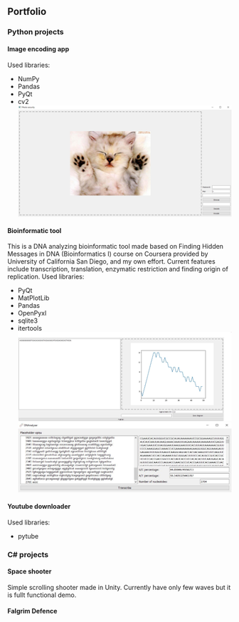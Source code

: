 ## Portfolio 
### Python projects
#### Image encoding app
Used libraries:
* NumPy
* Pandas
* PyQt
* cv2 
![alt text](Capture.PNG)

#### Bioinformatic tool
  This is a DNA analyzing bioinformatic tool made based on Finding Hidden Messages in DNA (Bioinformatics I) course on Coursera provided by University of California San Diego, and my own effort. Current features include transcription, translation, enzymatic restriction and finding origin of replication.
Used libraries: 
* PyQt
* MatPlotLib
* Pandas
* OpenPyxl
* sqlite3
* itertools
![alt text](Ori.JPG)
![alt text](Transcribe.JPG)
 
#### Youtube downloader
Used libraries: 
* pytube

### C# projects
#### Space shooter
Simple scrolling shooter made in Unity. Currently have only few waves but it is fullt functional demo.
#### Falgrim Defence
